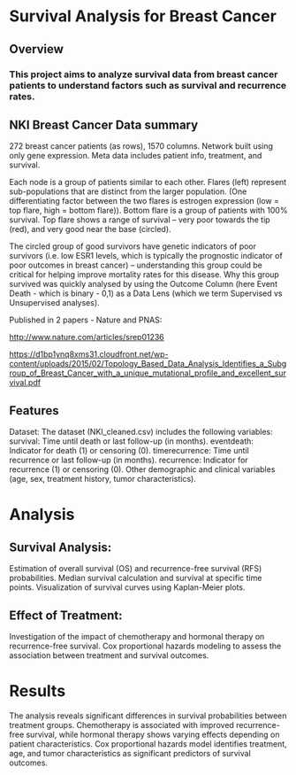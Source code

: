 # Survival Analysis for Breast Cancer
## Overview
### This project aims to analyze survival data from breast cancer patients to understand factors such as survival and recurrence rates. 
## NKI Breast Cancer Data summary
272 breast cancer patients (as rows), 1570 columns.
Network built using only gene expression.
Meta data includes patient info, treatment, and survival.

Each node is a group of patients similar to each other. Flares (left) represent sub-populations that are distinct from the larger population. (One differentiating factor between the two flares is estrogen expression (low = top flare, high = bottom flare)). Bottom flare is a group of patients with 100% survival. Top flare shows a range of survival – very poor towards the tip (red), and very good near the base (circled).

The circled group of good survivors have genetic indicators of poor survivors (i.e. low ESR1 levels, which is typically the prognostic indicator of poor outcomes in breast cancer) – understanding this group could be critical for helping improve mortality rates for this disease. Why this group survived was quickly analysed by using the Outcome Column (here Event Death - which is binary - 0,1) as a Data Lens (which we term Supervised vs Unsupervised analyses).

Published in 2 papers - Nature and PNAS:

http://www.nature.com/articles/srep01236

https://d1bp1ynq8xms31.cloudfront.net/wp-content/uploads/2015/02/Topology_Based_Data_Analysis_Identifies_a_Subgroup_of_Breast_Cancer_with_a_unique_mutational_profile_and_excellent_survival.pdf

## Features
Dataset: The dataset (NKI_cleaned.csv) includes the following variables:
survival: Time until death or last follow-up (in months).
eventdeath: Indicator for death (1) or censoring (0).
timerecurrence: Time until recurrence or last follow-up (in months).
recurrence: Indicator for recurrence (1) or censoring (0).
Other demographic and clinical variables (age, sex, treatment history, tumor characteristics).

# Analysis
## Survival Analysis:
Estimation of overall survival (OS) and recurrence-free survival (RFS) probabilities.
Median survival calculation and survival at specific time points.
Visualization of survival curves using Kaplan-Meier plots.
## Effect of Treatment:
Investigation of the impact of chemotherapy and hormonal therapy on recurrence-free survival.
Cox proportional hazards modeling to assess the association between treatment and survival outcomes.

# Results
The analysis reveals significant differences in survival probabilities between treatment groups.
Chemotherapy is associated with improved recurrence-free survival, while hormonal therapy shows varying effects depending on patient characteristics.
Cox proportional hazards model identifies treatment, age, and tumor characteristics as significant predictors of survival outcomes.
